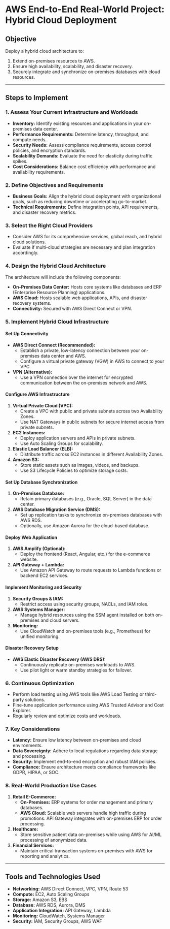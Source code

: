 # AWS End-to-End Real-World Project: Hybrid Cloud Deployment

## Objective
Deploy a hybrid cloud architecture to:
1. Extend on-premises resources to AWS.
2. Ensure high availability, scalability, and disaster recovery.
3. Securely integrate and synchronize on-premises databases with cloud resources.

---

## Steps to Implement

### **1. Assess Your Current Infrastructure and Workloads**
- **Inventory:** Identify existing resources and applications in your on-premises data center.
- **Performance Requirements:** Determine latency, throughput, and compute needs.
- **Security Needs:** Assess compliance requirements, access control policies, and encryption standards.
- **Scalability Demands:** Evaluate the need for elasticity during traffic spikes.
- **Cost Considerations:** Balance cost efficiency with performance and availability requirements.

### **2. Define Objectives and Requirements**
- **Business Goals:** Align the hybrid cloud deployment with organizational goals, such as reducing downtime or accelerating go-to-market.
- **Technical Requirements:** Define integration points, API requirements, and disaster recovery metrics.

### **3. Select the Right Cloud Providers**
- Consider AWS for its comprehensive services, global reach, and hybrid cloud solutions.
- Evaluate if multi-cloud strategies are necessary and plan integration accordingly.

### **4. Design the Hybrid Cloud Architecture**
The architecture will include the following components:
- **On-Premises Data Center:** Hosts core systems like databases and ERP (Enterprise Resource Planning) applications.
- **AWS Cloud:** Hosts scalable web applications, APIs, and disaster recovery systems.
- **Connectivity:** Secured with AWS Direct Connect or VPN.

### **5. Implement Hybrid Cloud Infrastructure**
#### **Set Up Connectivity**
- **AWS Direct Connect (Recommended):**
  - Establish a private, low-latency connection between your on-premises data center and AWS.
  - Configure a virtual private gateway (VGW) in AWS to connect to your VPC.
- **VPN (Alternative):**
  - Use a VPN connection over the internet for encrypted communication between the on-premises network and AWS.

#### **Configure AWS Infrastructure**
1. **Virtual Private Cloud (VPC):**
   - Create a VPC with public and private subnets across two Availability Zones.
   - Use NAT Gateways in public subnets for secure internet access from private subnets.
2. **EC2 Instances:**
   - Deploy application servers and APIs in private subnets.
   - Use Auto Scaling Groups for scalability.
3. **Elastic Load Balancer (ELB):**
   - Distribute traffic across EC2 instances in different Availability Zones.
4. **Amazon S3:**
   - Store static assets such as images, videos, and backups.
   - Use S3 Lifecycle Policies to optimize storage costs.

#### **Set Up Database Synchronization**
1. **On-Premises Database:**
   - Retain primary databases (e.g., Oracle, SQL Server) in the data center.
2. **AWS Database Migration Service (DMS):**
   - Set up replication tasks to synchronize on-premises databases with AWS RDS.
   - Optionally, use Amazon Aurora for the cloud-based database.

#### **Deploy Web Application**
1. **AWS Amplify (Optional):**
   - Deploy the frontend (React, Angular, etc.) for the e-commerce website.
2. **API Gateway + Lambda:**
   - Use Amazon API Gateway to route requests to Lambda functions or backend EC2 services.

#### **Implement Monitoring and Security**
1. **Security Groups & IAM:**
   - Restrict access using security groups, NACLs, and IAM roles.
2. **AWS Systems Manager:**
   - Manage hybrid resources using the SSM agent installed on both on-premises and cloud servers.
3. **Monitoring:**
   - Use CloudWatch and on-premises tools (e.g., Prometheus) for unified monitoring.

#### **Disaster Recovery Setup**
- **AWS Elastic Disaster Recovery (AWS DRS):**
  - Continuously replicate on-premises workloads to AWS.
  - Use pilot light or warm standby strategies for failover.

### **6. Continuous Optimization**
- Perform load testing using AWS tools like AWS Load Testing or third-party solutions.
- Fine-tune application performance using AWS Trusted Advisor and Cost Explorer.
- Regularly review and optimize costs and workloads.

### **7. Key Considerations**
- **Latency:** Ensure low latency between on-premises and cloud environments.
- **Data Sovereignty:** Adhere to local regulations regarding data storage and processing.
- **Security:** Implement end-to-end encryption and robust IAM policies.
- **Compliance:** Ensure architecture meets compliance frameworks like GDPR, HIPAA, or SOC.

### **8. Real-World Production Use Cases**
1. **Retail E-Commerce:**
   - **On-Premises:** ERP systems for order management and primary databases.
   - **AWS Cloud:** Scalable web servers handle high traffic during promotions. API Gateway integrates with on-premises ERP for order processing.
2. **Healthcare:**
   - Store sensitive patient data on-premises while using AWS for AI/ML processing of anonymized data.
3. **Financial Services:**
   - Maintain critical transaction systems on-premises with AWS for reporting and analytics.

---

## Tools and Technologies Used
- **Networking:** AWS Direct Connect, VPC, VPN, Route 53
- **Compute:** EC2, Auto Scaling Groups
- **Storage:** Amazon S3, EBS
- **Database:** AWS RDS, Aurora, DMS
- **Application Integration:** API Gateway, Lambda
- **Monitoring:** CloudWatch, Systems Manager
- **Security:** IAM, Security Groups, AWS WAF
